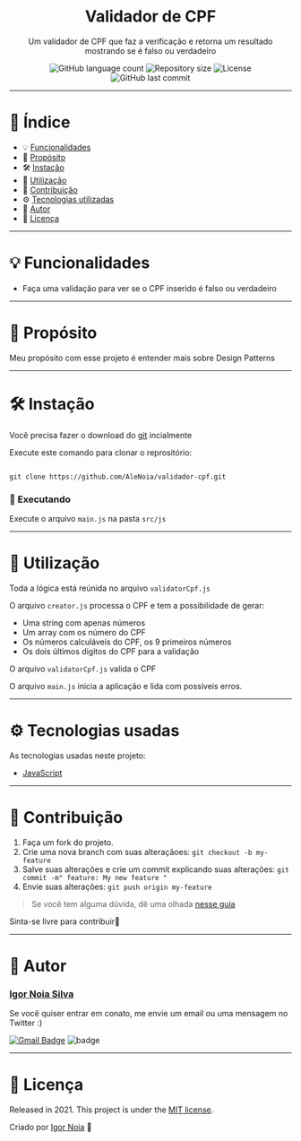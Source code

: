 <h1 align="center">
   Validador de CPF
</h1>

<p align="center">
Um validador de CPF que faz a verificação e retorna um resultado mostrando se é falso ou verdadeiro
</p>

<p align="center">
<img alt="GitHub language count" src="https://img.shields.io/github/languages/count/AleNoia/validador-cpf?color=%2304D361"> <img alt="Repository size" src="https://img.shields.io/github/repo-size/AleNoia/validador-cpf"> <img alt="License" src="https://img.shields.io/badge/license-MIT-brightgreen"> <img alt="GitHub last commit" src="https://img.shields.io/github/last-commit/AleNoia/validador-cpf">
</a>
</p>


***
# 📌 Índice
* 💡 [Funcionalidades](#features)
* 🎯 [Propósito](#Purpose)
* 🛠 [Instação](#Installation)
* 📝 [Utilização](#Utilization)
* 🤝 [Contribuição](#Contributing) 
* ⚙ [Tecnologias utilizadas](#TechnologiesUsed)
* 👋 [Autor](#Author)
* 🧾 [Licença](#License)
***

# <a name="features"></a>💡 Funcionalidades

* Faça uma validação para ver se o CPF inserido é falso ou verdadeiro 

***

# <a name="Purpose"></a>🎯 Propósito

Meu propósito com esse projeto é entender mais sobre Design Patterns

***

# <a name="Installation"></a>🛠 Instação

Você precisa fazer o download do [git](https://git-scm.com) incialmente

Execute este comando para clonar o reprositório:

```git

git clone https://github.com/AleNoia/validador-cpf.git

```
### 🎲 Executando
Execute o arquivo ```main.js``` na pasta ```src/js```

***

# <a name="Utilization"></a>📝 Utilização

Toda a lógica está reúnida no arquivo ```validatorCpf.js```

O arquivo ```creator.js``` processa o CPF e tem a possibilidade de gerar: 

* Uma string com apenas números
* Um array com os número do CPF
* Os números calculáveis do CPF, os 9 primeiros números
* Os dois últimos digitos do CPF para a validação

O arquivo ```validatorCpf.js``` valida o CPF

O arquivo ```main.js``` inicia a aplicação e lida com possíveis erros.

***
# <a name="TechnologiesUsed"></a> ⚙ Tecnologias usadas

As tecnologias usadas neste projeto:

- [JavaScript](https://www.javascript.com)

***
# <a name="Contributing"></a>🤝 Contribuição

1. Faça um fork do projeto.
2. Crie uma nova branch com suas alteraçãoes: ```git checkout -b my-feature```
3. Salve suas alterações e crie um commit explicando suas alterações: ```git commit -m" feature: My new feature "```
4. Envie suas alterações: ```git push origin my-feature```

> Se você tem alguma dúvida, dê uma olhada [nesse guia](https://github.com/unform/unform/blob/main/.github/CONTRIBUTING.md) 
 
Sinta-se livre para contribuir🙂

***
# <a name="Author"></a>👋 Autor

### [Igor Noia Silva](https://github.com/AleNoia)

Se você quiser entrar em conato, me envie um email ou uma mensagem no Twitter :)

[![Gmail Badge](https://img.shields.io/badge/-igornoiasilva@gmail.com-c14438?style=flat-square&logo=Gmail&logoColor=white&link=mailto:igornoiasilva@gmail.com)](mailto:igornoiasilva@gmail.com)  ![badge](https://img.shields.io/twitter/url?label=%40IgorNoiaSilva&style=social&url=https%3A%2F%2Ftwitter.com%2FIgorNoiaSilva)

***
# <a name="License"></a>🧾 Licença 

Released in 2021. This project is under the [MIT license](https://github.com/AleNoia/client-manager/blob/main/LICENSE).

Criado por [Igor Noia](https://github.com/AleNoia) 👋
